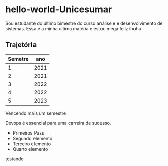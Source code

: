 # hello-world-Unicesumar

Sou estudante do último bimestre do curso análise e e desenvolvimento de sistemas. 
Essa é a minha ultima matéria e estou mega feliz ihuhu

## Trajetória

Semetre   | ano
--------- | ------
 1        | 2021
 2        | 2021
 3        | 2022
 4        | 2022
 5        | 2023

 <p>Vencendo mais um semestre</p>

<p>Devops é essencial para uma carreira de sucesso.<p>

<ul>
    <li>Primeiros Pass</li>
    <li>Segundo elemento</li>
    <li>Terceiro elemento</li>
    <li>Quarto elemento</li>
</ul>

testando
